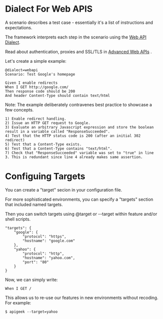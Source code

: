Dialect For Web APIS
====================

A scenario describes a test case - essentially it's a list of instructions and expectations.

The framework interprets each step in the scenario using the [Web API Dialect](vocab.md). 

Read about authentication, proxies and SSL/TLS in [Advanced Web APIs](advanced.md) . 

Let's create a simple example:

	@dialect=webapi
    Scenario: Test Google's homepage 

    Given I enable redirects
    When I GET http://google.com/
    Then response code should be 200
    And header Content-Type should contain text/html


Note: The example deliberately contravenes best practice to showcase a few concepts.

	1) Enable redirect handling.
	2) Issue an HTTP GET request to Google.
	3) Evaluate an arbitrary Javascript expression and store the boolean result in a variable called "ResponseSucceeded".
	4) Test that the HTTP status code is 200 (after an initial 302 redirect)
	5) Test that a Content-Type exists.
	6) Test that a Content-Type contains "text/html".
	7) Check that "ResponseSucceeded" variable was set to "true" in line 3. This is redundant since line 4 already makes same assertion.
	
Configuing Targets
==================

You can create a "target" secion in your configuration file. 

For more sophisticated environments, you can specify a "targets" section that included named targets. 

Then you can switch targets using @target or --target within feature and/or shell scripts.

	"targets": {
		"google": {
			"protocol": "https",
			"hostname": "google.com"
		},
		"yahoo": {
			"protocol": "http",
			"hostname": "yahoo.com",
			"port": "80"
		}
	}

Now, we can simply write:

    When I GET /

This allows us to re-use our features in new environments without recoding. For example:

	$ apigeek --target=yahoo

